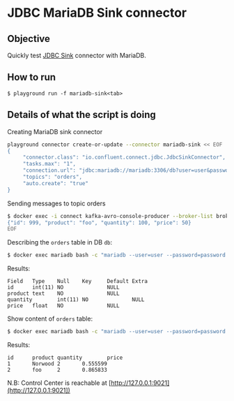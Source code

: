 # JDBC MariaDB Sink connector



## Objective

Quickly test [JDBC Sink](https://docs.confluent.io/current/connect/kafka-connect-jdbc/sink-connector/index.html#quick-start) connector with MariaDB.

## How to run


```
$ playground run -f mariadb-sink<tab>
```

## Details of what the script is doing

Creating MariaDB sink connector

```bash
playground connector create-or-update --connector mariadb-sink << EOF
{
     "connector.class": "io.confluent.connect.jdbc.JdbcSinkConnector",
     "tasks.max": "1",
     "connection.url": "jdbc:mariadb://mariadb:3306/db?user=user&password=password&useSSL=false",
     "topics": "orders",
     "auto.create": "true"
}
```

Sending messages to topic orders

```bash
$ docker exec -i connect kafka-avro-console-producer --broker-list broker:9092 --property schema.registry.url=http://schema-registry:8081 --topic orders --property value.schema='{"type":"record","name":"myrecord","fields":[{"name":"id","type":"int"},{"name":"product", "type": "string"}, {"name":"quantity", "type": "int"}, {"name":"price","type": "float"}]}' << EOF
{"id": 999, "product": "foo", "quantity": 100, "price": 50}
EOF
```


Describing the `orders` table in DB `db`:

```bash
$ docker exec mariadb bash -c "mariadb --user=user --password=password db -e 'describe orders;'"
```

Results:
```
Field   Type    Null    Key     Default Extra
id      int(11) NO              NULL
product text    NO              NULL
quantity        int(11) NO              NULL
price   float   NO              NULL
```

Show content of `orders` table:

```bash
$ docker exec mariadb bash -c "mariadb --user=user --password=password db -e 'select * from orders;'"
```

Results:

```
id      product quantity        price
1       Norwood 2       0.555599
2       foo     2       0.865833
```

N.B: Control Center is reachable at [http://127.0.0.1:9021](http://127.0.0.1:9021])
